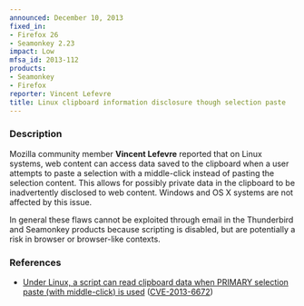 ```yaml
---
announced: December 10, 2013
fixed_in:
- Firefox 26
- Seamonkey 2.23
impact: Low
mfsa_id: 2013-112
products:
- Seamonkey
- Firefox
reporter: Vincent Lefevre
title: Linux clipboard information disclosure though selection paste
---
```


<h3>Description</h3>

<p>Mozilla community member <strong>Vincent Lefevre</strong> reported that on
Linux systems, web content can access data saved to the clipboard when a user
attempts to paste a selection with a middle-click instead of pasting the
selection content. This allows for possibly private data in the clipboard to be
inadvertently disclosed to web content. Windows and OS X systems are not
affected by this issue.
</p>

<p class="note">In general these flaws cannot be exploited through email in the
Thunderbird and Seamonkey products because scripting is disabled, but are
potentially a risk in browser or browser-like contexts.</p>

<h3>References</h3>

<ul>
  <li><a href="https://bugzilla.mozilla.org/show_bug.cgi?id=894736">
        Under Linux, a script can read clipboard data when PRIMARY selection paste (with middle-click) is used</a> (<a href="http://cve.mitre.org/cgi-bin/cvename.cgi?name=CVE-2013-6672" class="ex-ref">CVE-2013-6672</a>)</li>
</ul>



